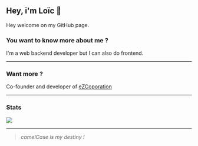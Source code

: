 ## Hey, i'm Loïc 👋

Hey welcome on my GitHub page.

### You want to know more about me ? 

I'm a web backend developer but I can also do frontend.

<hr>

### Want more ?

Co-founder and developer of [eZCoporation](https://ezcorp.io/ )
<hr>

### Stats 


  <img align="center" src="https://github-readme-stats.vercel.app/api?username=Loic-Andre&count_private=true&show_icons=true&theme=tokyonight" />

  <!-- <img align="center" src="https://github-readme-stats.vercel.app/api/top-langs/?username=Loic-Andre&layout=compact" /> -->


<hr>

 > *camelCase is my destiny !*
 
